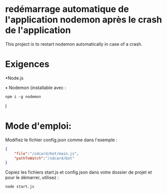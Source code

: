 # redémarrage automatique de l'application nodemon après le crash de l'application

This project is to restart nodemon automatically in case of a crash.

# Exigences

•Node.js

• Nodemon (installable avec :

    npm i -g nodemon

)

# Mode d'emploi:

Modifiez le fichier config.json comme dans l'exemple :

```json
{
    "file":"/sdcard/bot/main.js",
    "pathToWatch":"/sdcard/bot"
}
```

Copiez les fichiers start.js et config.json dans votre dossier de projet et pour le démarrer, utilisez :

    node start.js

